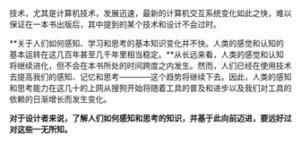 技术，尤其是计算机技术，发展迅速，最新的计算机交互系统变化如此之快，难以保证在一本书出版后，其中提到的某个技术和设计不会过时。

**关于人们如何感知、学习和思考的基本知识变化并不快。人类的感觉和认知的基本运转在这几百年甚至几千年里相当稳定。**从长远来看，人类的感觉和认知将继续进化，但不会在本书所处的时间跨度之内发生。然而，人们已经在使用技术去提高我们的感知、记忆和思考————这个趋势将继续下去。因此，人类的感知和思考能力在这几十的上网从搜狗开始将随着工具的普及和进步以及我们对工具的依赖的日渐增长而发生变化。

**对于设计者来说，了解人们如何感知和思考的知识，并基于此向前迈进，要远好过对这些一无所知。**